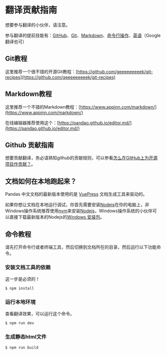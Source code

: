 # 翻译贡献指南

想要参与翻译的小伙伴，请注意。

参与翻译的提前技能有：[GitHub](https://zh.wikipedia.org/wiki/Github)、[Git](https://zh.wikipedia.org/zh-hans/Git)、[Markdown](https://zh.wikipedia.org/wiki/Markdown)、[命令行操作](https://zh.wikipedia.org/wiki/%E5%91%BD%E4%BB%A4%E8%A1%8C)、[英语](https://zh.wikipedia.org/wiki/%E8%8B%B1%E8%AF%AD)（Google翻译也可）

## Git教程

这里推荐一个很不错的开源Git教程：[https://github.com/geeeeeeeeek/git-recipes](https://github.com/geeeeeeeeek/git-recipes)

## Markdown教程

这里推荐一个不错的Markdown教程：[https://www.appinn.com/markdown/](https://www.appinn.com/markdown/)

在线编辑器推荐使用这个：[https://pandao.github.io/editor.md/](https://pandao.github.io/editor.md/)

## Github 贡献指南

想要贡献翻译，务必请熟知github的贡献规则，可以参看[怎么在GitHub上为开源项目作贡献？](https://zhuanlan.zhihu.com/p/23457016)。

## 文档如何在本地跑起来？

Pandas 中文文档的最新版本使用的是 [VuePress](https://v1.vuepress.vuejs.org/zh/) 文档生成工具来驱动的。

如果你想让文档在本地运行调试，你首先需要安装[Nodejs](http://nodejs.cn/)在你的电脑上，非Windows操作系统推荐使用[nvm](https://github.com/nvm-sh/nvm/blob/master/README.md)来安装[Nodejs](http://nodejs.cn/)，Windows操作系统的小伙伴可以直接下载最新版本的Nodejs的[Windows 安装包](http://nodejs.cn/download/)。

## 命令教程

请先打开命令行或者终端工具，然后切换到文档所在的目录，然后运行以下功能命令。

### 安装文档工具的依赖

这一步是必须的！

``` bash
$ npm install
```

### 运行本地环境

查看翻译效果，可以运行这个命令。

``` bash
$ npm run dev
```

### 生成静态html文件

``` bash
$ npm run build
```

